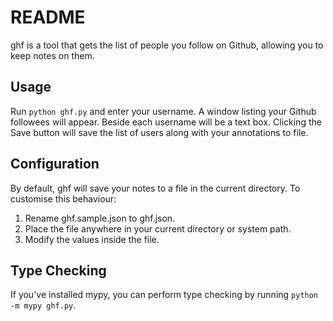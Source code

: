 # README

ghf is a tool that gets the list of people you follow on Github, allowing you to keep notes on them.

## Usage

Run `python ghf.py` and enter your username. A window listing your Github followees will appear. Beside each username will be a text box. Clicking the Save button will save the list of users along with your annotations to file.

## Configuration

By default, ghf will save your notes to a file in the current directory. To customise this behaviour:

1. Rename ghf.sample.json to ghf.json.
1. Place the file anywhere in your current directory or system path.
1. Modify the values inside the file.

## Type Checking

If you've installed mypy, you can perform type checking by running `python -m mypy ghf.py`.
